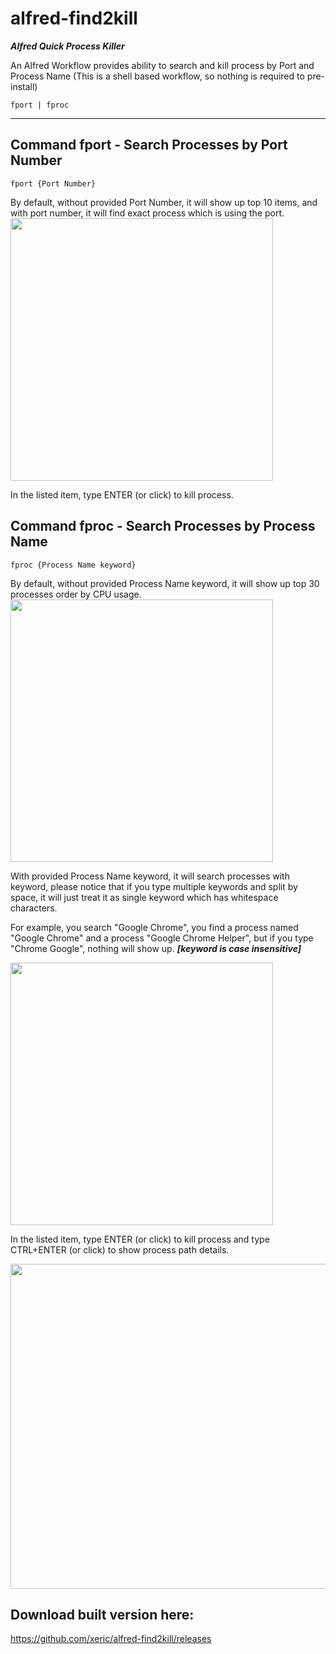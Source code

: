 # alfred-find2kill
***Alfred Quick Process Killer***

An Alfred Workflow provides ability to search and kill process by Port and Process Name
(This is a shell based workflow, so nothing is required to pre-install)

```
fport | fproc
```
----------------------------------------

## Command fport - Search Processes by Port Number

    fport {Port Number}
<h>
By default, without provided Port Number, it will show up top 10 items, and with port number, it will find exact process which is using the port.

<img src="https://raw.githubusercontent.com/xeric/alfred-find2kill/master/previews/fport.png" width="420">

In the listed item, type ENTER (or click) to kill process.

## Command fproc - Search Processes by Process Name

    fproc {Process Name keyword}
<h>
By default, without provided Process Name keyword, it will show up top 30 processes order by CPU usage.

<img src="https://raw.githubusercontent.com/xeric/alfred-find2kill/master/previews/fproc-default.png" width="420">

With provided Process Name keyword, it will search processes with keyword, please notice that if you type multiple keywords and split by space, it will just treat it as single keyword which has whitespace characters.

For example, you search "Google Chrome", you find a process named "Google Chrome" and a process "Google Chrome Helper", but if you type "Chrome Google", nothing will show up.
***[keyword is case insensitive]***

<img src="https://raw.githubusercontent.com/xeric/alfred-find2kill/master/previews/fproc.png" width="420">

In the listed item, type ENTER (or click) to kill process and type CTRL+ENTER (or click) to show process path details.

<img src="https://raw.githubusercontent.com/xeric/alfred-find2kill/master/previews/fproc-detail.png" width="520">

## Download built version here:

https://github.com/xeric/alfred-find2kill/releases
